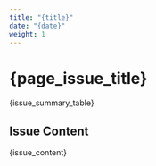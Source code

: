 ```yaml
---
title: "{title}"
date: "{date}"
weight: 1
---
```


# {page_issue_title}

{issue_summary_table}

## Issue Content

{issue_content}
